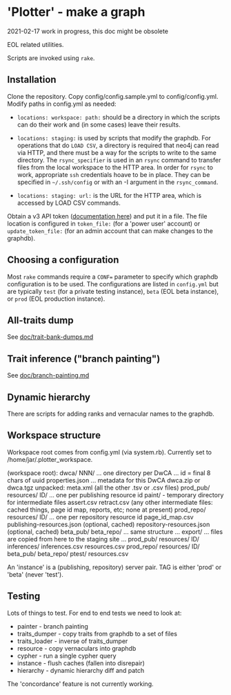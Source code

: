 # 'Plotter' - make a graph

2021-02-17  work in progress, this doc might be obsolete

EOL related utilities.

Scripts are invoked using `rake`.

## Installation

Clone the repository.  Copy config/config.sample.yml to config/config.yml.
Modify paths in config.yml as needed:

* `locations: workspace: path:` should be a directory in which the
  scripts can do their work and (in some cases) leave their results.

* `locations: staging:` is used by scripts that modify the graphdb.
  For operations that do `LOAD CSV`, a directory is required that neo4j can read via HTTP,
  and there must be a way for the scripts to write to the same directory.  The
  `rsync_specifier` is used in an `rsync` command to transfer files from
  the local workspace to the HTTP area.  In order for `rsync` to work,
  appropriate `ssh` credentials hoave to be in place.  They can be specified
  in `~/.ssh/config` or with an -I argument in the `rsync_command`.

* `locations: staging: url:` is  the URL for the HTTP
  area, which is accessed by LOAD CSV commands.

Obtain a v3 API token 
([documentation here](https://github.com/EOL/eol_website/blob/master/doc/api.md))
and put it in a file.  The file location is
configured in `token_file:` (for a 'power user' account) or
`update_token_file:` (for an admin account that can make changes to the
graphdb).

## Choosing a configuration

Most `rake` commands require a `CONF=` parameter to specify which
graphdb configuration is to be used.  The configurations are listed in
`config.yml` but are typically `test` (for a private testing
instance), `beta` (EOL beta instance), or `prod` (EOL production
instance).

## All-traits dump

See [doc/trait-bank-dumps.md](doc/trait-bank-dumps.md)

## Trait inference ("branch painting")

See [doc/branch-painting.md](doc/branch-painting.md)

## Dynamic hierarchy

There are scripts for adding ranks and vernacular names to the graphdb.

## Workspace structure

Workspace root comes from config.yml (via system.rb).  Currently set
to /home/jar/.plotter_workspace.

  (workspace root):
    dwca/
      NNN/  ... one directory per DwCA ... id = final 8 chars of uuid
        properties.json     ... metadata for this DwCA
        dwca.zip or dwca.tgz
        unpacked:
          meta.xml
          (all the other .tsv or .csv files)
    prod_pub/
      resources/
        ID/  ... one per publishing resource id
          paint/     - temporary directory for intermediate files
            assert.csv
            retract.csv
          (any other intermediate files: cached things, page id 
            map, reports, etc; none at present)
    prod_repo/
      resources/
        ID/  ... one per repository resource id
          page_id_map.csv
      publishing-resources.json  (optional, cached)
      repository-resources.json  (optional, cached)
    beta_pub/
    beta_repo/
      ... same structure ...
    export/     ... files are copied from here to the staging site ...
      prod_pub/
        resources/
          ID/
            inferences/
              inferences.csv
        resources.csv
      prod_repo/
        resources/
          ID/
      beta_pub/
      beta_repo/
      ptest/
        resources.csv

An 'instance' is a (publishing, repository) server pair.
TAG is either 'prod' or 'beta' (never 'test').

## Testing

Lots of things to test.  For end to end tests we need to look at:

* painter - branch painting
* traits_dumper - copy traits from graphdb to a set of files
* traits_loader - inverse of traits_dumper
* resource - copy vernaculars into graphdb
* cypher - run a single cypher query
* instance - flush caches (fallen into disrepair)
* hierarchy - dynamic hierarchy diff and patch

The 'concordance' feature is not currently working.
